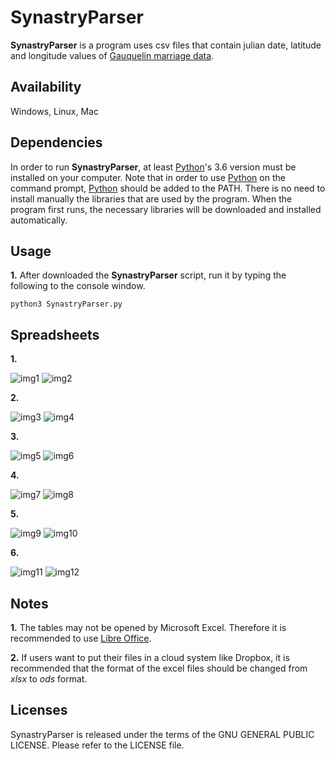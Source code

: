 # SynastryParser

**SynastryParser** is a program uses csv files that contain julian date, latitude and longitude values of [Gauquelin marriage data](http://cura.free.fr/gauq/Gau_Partners_A_to_M_41832.dat).

## Availability

Windows, Linux, Mac

## Dependencies

In order to run **SynastryParser**, at least [Python](https://www.python.org/)'s 3.6 version must be installed on your computer. Note that in order to use [Python](https://www.python.org/) on the command prompt, [Python](https://www.python.org/) should be added to the PATH. There is no need to install manually the libraries that are used by the program. When the program first runs, the necessary libraries will be downloaded and installed automatically.

## Usage

**1.** After downloaded the **SynastryParser** script, run it by typing the following to the console window.

```
python3 SynastryParser.py
```

## Spreadsheets

**1.**

![img1](https://user-images.githubusercontent.com/29302909/72226866-0c46d280-35a7-11ea-8777-5a06da5689b2.png)
![img2](https://user-images.githubusercontent.com/29302909/72226867-1072f000-35a7-11ea-98fd-a79301024b21.jpeg)

**2.**

![img3](https://user-images.githubusercontent.com/29302909/72226903-765f7780-35a7-11ea-9040-30c1ece1e1ea.png)
![img4](https://user-images.githubusercontent.com/29302909/72226905-795a6800-35a7-11ea-8d5e-10f4dcb92cf8.jpeg)

**3.**

![img5](https://user-images.githubusercontent.com/29302909/72227008-b70bc080-35a8-11ea-96c5-9cc90dcfd8ea.png)
![img6](https://user-images.githubusercontent.com/29302909/72226911-870fed80-35a7-11ea-8c88-ef7fe9c481d6.jpeg)

**4.**

![img7](https://user-images.githubusercontent.com/29302909/72226913-8c6d3800-35a7-11ea-9da3-fe4a5e476a0d.png)
![img8](https://user-images.githubusercontent.com/29302909/72226915-92631900-35a7-11ea-9515-13e647057c60.jpeg)

**5.**

![img9](https://user-images.githubusercontent.com/29302909/72226916-998a2700-35a7-11ea-8616-9c0bcc0ec272.png)
![img10](https://user-images.githubusercontent.com/29302909/72226918-9c851780-35a7-11ea-91fc-0a1555c606a6.jpeg)

**6.**

![img11](https://user-images.githubusercontent.com/29302909/72226919-a149cb80-35a7-11ea-9413-11e34387b93f.png)
![img12](https://user-images.githubusercontent.com/29302909/72226921-a3ac2580-35a7-11ea-93fd-70e5f281d0e3.jpeg)

## Notes

**1.** The tables may not be opened by Microsoft Excel. Therefore it is recommended to use [Libre Office](https://www.libreoffice.org/download/download/). 

**2.** If users want to put their files in a cloud system like Dropbox, it is recommended that the format of the excel files should be changed from *xlsx* to *ods* format.

## Licenses

SynastryParser is released under the terms of the GNU GENERAL PUBLIC LICENSE. Please refer to the LICENSE file.
